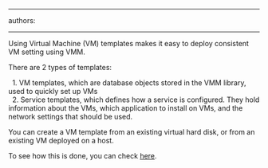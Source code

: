 

---
authors:

---




<span class='intro'> Using Virtual Machine (VM) templates makes it easy to deploy consistent VM setting using VMM.<br> </span>

<p>There are 2 types of templates&#58;</p><p>&#160; 1. VM templates, which are database objects stored in the VMM library, used to quickly set up VMs<br>&#160; 2. Service templates, which defines how a service is configured. They hold information about the VMs, which application to install on VMs, and the network settings that should be used.</p><p>You can create a VM template from an existing virtual hard disk, or from an existing VM deployed on a host.</p><p>To see how this is done, you can check <a href="https&#58;//docs.microsoft.com/en-us/system-center/vmm/library-vm-templates?view=sc-vmm-2019">here</a>.<br></p>


